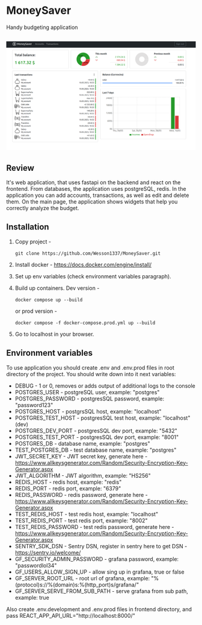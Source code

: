 # MoneySaver
Handy budgeting application

![img.png](preview.png)
---
## Review 

It's web application, that uses fastapi on the backend and react on the frontend. 
From databases, the application uses postgreSQL, redis.
In the application you can add accounts, transactions, as well as edit and delete them.
On the main page, the application shows widgets that help you correctly analyze the budget.


## Installation

1. Copy project - 
    ```commandline
    git clone https://github.com/Wesson1337/MoneySaver.git
    ```
2. Install docker - https://docs.docker.com/engine/install/
3. Set up env variables (check environment variables paragraph).
4. Build up containers. Dev version -
    ```commandline
    docker compose up --build
    ``` 
    or prod version -
    ```commandline
    docker compose -f docker-compose.prod.yml up --build
    ```

5. Go to localhost in your browser.

## Environment variables

To use application you should create .env and .env.prod files in root directory of the project.
You should write down into it next variables:
- DEBUG - 1 or 0, removes or adds output of additional logs to the console
- POSTGRES_USER - postgreSQL user, example: "postgres"
- POSTGRES_PASSWORD - postgresSQL password, example: "password123"
- POSTGRES_HOST - postgrsSQL host, example: "localhost"
- POSTGRES_TEST_HOST - postgresSQL test host, example: "localhost" (dev)
- POSTGRES_DEV_PORT - postgresSQL dev port, example: "5432"
- POSTGRES_TEST_PORT - postgresSQL dev port, example: "8001"
- POSTGRES_DB - database name, example: "postgres"
- TEST_POSTGRES_DB - test database name, example: "postgres"
- JWT_SECRET_KEY - JWT secret key, generate here - https://www.allkeysgenerator.com/Random/Security-Encryption-Key-Generator.aspx
- JWT_ALGORITHM - JWT algorithm, example: "HS256"
- REDIS_HOST - redis host, example: "redis"
- REDIS_PORT - redis port, example: "6379"
- REDIS_PASSWORD - redis password, generate here - https://www.allkeysgenerator.com/Random/Security-Encryption-Key-Generator.aspx
- TEST_REDIS_HOST - test redis host, example: "localhost"
- TEST_REDIS_PORT - test redis port, example: "8002"
- TEST_REDIS_PASSWORD - test redis password, generate here - https://www.allkeysgenerator.com/Random/Security-Encryption-Key-Generator.aspx
- SENTRY_SDK_DSN - Sentry DSN, register in sentry here to get DSN - https://sentry.io/welcome/ 
- GF_SECURITY_ADMIN_PASSWORD - grafana password, example: "passwordlol34"
- GF_USERS_ALLOW_SIGN_UP - allow sing up in grafana, true or false
- GF_SERVER_ROOT_URL - root url of grafana, example: "%(protocol)s://%(domain)s:%(http_port)s/grafana/"
- GF_SERVER_SERVE_FROM_SUB_PATH - serve grafana from sub path, example: true

Also create .env.development and .env.prod files in frontend directory, and pass
REACT_APP_API_URL="http://localhost:8000/"
